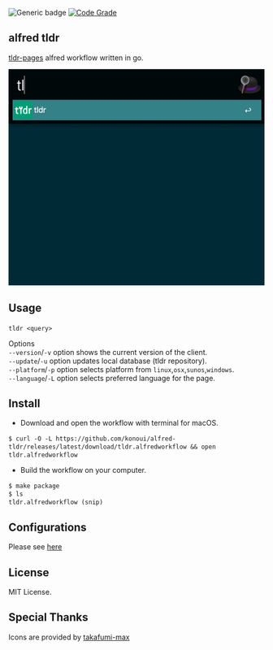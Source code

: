 ![Generic badge](https://github.com/konoui/alfred-tldr/workflows/test/badge.svg)
[![Code Grade](https://api.codiga.io/project/20715/status/svg)](https://www.codiga.io)

## alfred tldr

[tldr-pages](https://github.com/tldr-pages/tldr) alfred workflow written in go.

![alfred-tldr](./alfred-tldr.gif)

## Usage

`tldr <query>`

Options  
`--version`/`-v` option shows the current version of the client.  
`--update`/`-u` option updates local database (tldr repository).  
`--platform`/`-p` option selects platform from `linux`,`osx`,`sunos`,`windows`.  
`--language`/`-L` option selects preferred language for the page.

## Install

- Download and open the workflow with terminal for macOS.

```
$ curl -O -L https://github.com/konoui/alfred-tldr/releases/latest/download/tldr.alfredworkflow && open tldr.alfredworkflow
```

- Build the workflow on your computer.

```
$ make package
$ ls
tldr.alfredworkflow (snip)
```

## Configurations

Please see [here](./doc/CONFIGURATION.md)

## License

MIT License.

## Special Thanks

Icons are provided by [takafumi-max](https://github.com/takafumi-max)
